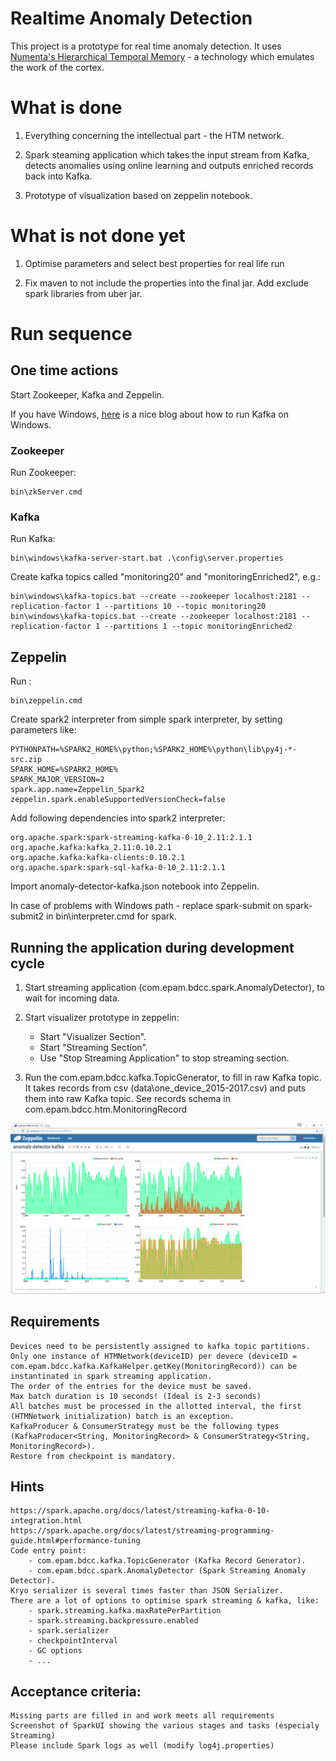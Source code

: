 Realtime Anomaly Detection
==========================

This project is a prototype for real time anomaly detection.
It uses [Numenta's Hierarchical Temporal Memory](https://numenta.org/) -  a technology which emulates the work of the cortex.

# What is done
1)	Everything concerning the intellectual part - the HTM network.

2)	Spark steaming application which takes the input stream from Kafka,
detects anomalies using online learning and outputs enriched records back into Kafka.

3) Prototype of visualization based on zeppelin notebook.

# What is not done yet
1) Optimise parameters and select best properties for real life run

2) Fix maven to not include the properties into the final jar. Add exclude spark libraries from uber jar.

# Run sequence

## One time actions
Start Zookeeper, Kafka and Zeppelin.

If you have Windows, [here](https://dzone.com/articles/running-apache-kafka-on-windows-os) 
is a nice blog about how to run Kafka on Windows.

### Zookeeper
Run Zookeeper:
```
bin\zkServer.cmd
```

### Kafka
Run Kafka:
```
bin\windows\kafka-server-start.bat .\config\server.properties
```

Create kafka topics called "monitoring20" and "monitoringEnriched2", e.g.:
```
bin\windows\kafka-topics.bat --create --zookeeper localhost:2181 --replication-factor 1 --partitions 10 --topic monitoring20
bin\windows\kafka-topics.bat --create --zookeeper localhost:2181 --replication-factor 1 --partitions 1 --topic monitoringEnriched2
```

## Zeppelin
Run :
```
bin\zeppelin.cmd
```

Create spark2 interpreter from simple spark interpreter, by setting parameters like:
```
PYTHONPATH=%SPARK2_HOME%\python;%SPARK2_HOME%\python\lib\py4j-*-src.zip 
SPARK_HOME=%SPARK2_HOME%
SPARK_MAJOR_VERSION=2
spark.app.name=Zeppelin_Spark2
zeppelin.spark.enableSupportedVersionCheck=false 
```

Add following dependencies into spark2 interpreter:
```
org.apache.spark:spark-streaming-kafka-0-10_2.11:2.1.1
org.apache.kafka:kafka_2.11:0.10.2.1
org.apache.kafka:kafka-clients:0.10.2.1
org.apache.spark:spark-sql-kafka-0-10_2.11:2.1.1
```

Import anomaly-detector-kafka.json notebook into Zeppelin.

In case of problems with Windows path - replace spark-submit on spark-submit2
in bin\interpreter.cmd for spark.

## Running the application during development cycle

1) Start streaming application (com.epam.bdcc.spark.AnomalyDetector), to wait for incoming data.

2) Start visualizer prototype in zeppelin:
    - Start "Visualizer Section".
    - Start "Streaming Section".
    - Use "Stop Streaming Application" to stop streaming section.

3) Run the com.epam.bdcc.kafka.TopicGenerator, to fill in raw Kafka topic.
It takes records from csv (data\one_device_2015-2017.csv) and puts them into raw Kafka topic. 
See records schema in com.epam.bdcc.htm.MonitoringRecord

![Graphs example](/notebook/img/graphs.png?raw=true "Running Example")

## Requirements
    Devices need to be persistently assigned to kafka topic partitions.
    Only one instance of HTMNetwork(deviceID) per devece (deviceID = com.epam.bdcc.kafka.KafkaHelper.getKey(MonitoringRecord)) can be instantinated in spark streaming application.
    The order of the entries for the device must be saved.
    Max batch duration is 10 seconds! (Ideal is 2-3 seconds)
    All batches must be processed in the allotted interval, the first (HTMNetwork initialization) batch is an exception.
    KafkaProducer & ConsumerStrategy must be the following types (KafkaProducer<String, MonitoringRecord> & ConsumerStrategy<String, MonitoringRecord>).
    Restore from checkpoint is mandatory.
    
## Hints
    https://spark.apache.org/docs/latest/streaming-kafka-0-10-integration.html
    https://spark.apache.org/docs/latest/streaming-programming-guide.html#performance-tuning
    Code entry point:
        - com.epam.bdcc.kafka.TopicGenerator (Kafka Record Generator).
        - com.epam.bdcc.spark.AnomalyDetector (Spark Streaming Anomaly Detector).
    Kryo serializer is several times faster than JSON Serializer.
    There are a lot of options to optimise spark streaming & kafka, like:
        - spark.streaming.kafka.maxRatePerPartition
        - spark.streaming.backpressure.enabled
        - spark.serializer
        - checkpointInterval
        - GC options
        - ...
    
## Acceptance criteria:
    Missing parts are filled in and work meets all requirements
    Screenshot of SparkUI showing the various stages and tasks (especialy Streaming)
    Please include Spark logs as well (modify log4j.properties)
